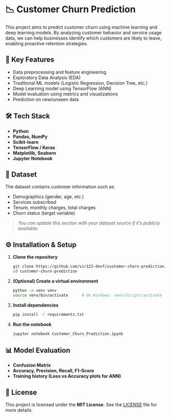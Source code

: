 # 📉 Customer Churn Prediction

This project aims to predict customer churn using machine learning and deep learning models. By analyzing customer behavior and service usage data, we can help businesses identify which customers are likely to leave, enabling proactive retention strategies.

## 🧠 Key Features

- Data preprocessing and feature engineering  
- Exploratory Data Analysis (EDA)  
- Traditional ML models (Logistic Regression, Decision Tree, etc.)  
- Deep Learning model using TensorFlow (ANN)  
- Model evaluation using metrics and visualizations  
- Prediction on new/unseen data  

## 🛠 Tech Stack

- **Python**
- **Pandas, NumPy**
- **Scikit-learn**
- **TensorFlow / Keras**
- **Matplotlib, Seaborn**
- **Jupyter Notebook**

## 📁 Dataset

The dataset contains customer information such as:

- Demographics (gender, age, etc.)
- Services subscribed
- Tenure, monthly charges, total charges
- Churn status (target variable)

> *You can update this section with your dataset source if it’s publicly available.*

## ⚙️ Installation & Setup

1. **Clone the repository**
   ```bash
   git clone https://github.com/vir123-devf/customer-churn-prediction.git
   cd customer-churn-prediction
   ```

2. **(Optional) Create a virtual environment**
   ```bash
   python -m venv venv
   source venv/bin/activate      # On Windows: venv\Scripts\activate
   ```

3. **Install dependencies**
   ```bash
   pip install -r requirements.txt
   ```

4. **Run the notebook**
   ```bash
   jupyter notebook Customer_Churn_Prediction.ipynb
   ```

## 📊 Model Evaluation

- **Confusion Matrix**
- **Accuracy, Precision, Recall, F1-Score**
- **Training history (Loss vs Accuracy plots for ANN)**

## 📄 License

This project is licensed under the **MIT License**. See the [LICENSE](LICENSE) file for more details.

